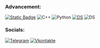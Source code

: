 ### Advancement:
[![Static Badge](https://img.shields.io/badge/-LITECRAFT_ADMIN-090909?style=for-the-badge&logo=ubuntu&logoColor=27A0D9)](https://www.litecraft.site)
![C++](https://img.shields.io/badge/-C++-090909?style=for-the-badge&logo=C%2b%2b&logoColor=6296CC)
![Python](https://img.shields.io/badge/-Python-090909?style=for-the-badge&logo=Python&logoColor=3776AB)
[![DS](https://img.shields.io/badge/-Discord-090909?style=for-the-badge&logo=Discord&logoColor=5865F2)](https;//www.discord.litecraft.site)
![DS](https://img.shields.io/badge/-System_admin-090909?style=for-the-badge&logo=linux&logoColor=FCC624)

### Socials:
[![Telegram](https://img.shields.io/badge/-Telegram-090909?style=for-the-badge&logo=telegram&logoColor=27A0D9)](https://t.me/nkokovkin)
[![Vkontakte](https://img.shields.io/badge/-Vkontakte-090909?style=for-the-badge&logo=Vk&logoColor=4F7DB3)](https://vk.com/nicolay_kokovkin)
<!--
[![Anurag's GitHub stats](https://github-readme-stats.vercel.app/api?username=Zarlong&theme=dark&rank_icon=github)](https://github.com/anuraghazra/github-readme-stats)
![Top Langs](https://github-readme-stats.vercel.app/api/top-langs/?username=Zarlong&layout=compact&theme=dark)
-->




<!--
**Zarlong/Zarlong** is a ✨ _special_ ✨ repository because its `README.md` (this file) appears on your GitHub profile.

Here are some ideas to get you started:

- 🔭 I’m currently working on ...
- 🌱 I’m currently learning ...
- 👯 I’m looking to collaborate on ...
- 🤔 I’m looking for help with ...
- 💬 Ask me about ...
- 📫 How to reach me: ...
- 😄 Pronouns: ...
- ⚡ Fun fact: ...
-->
